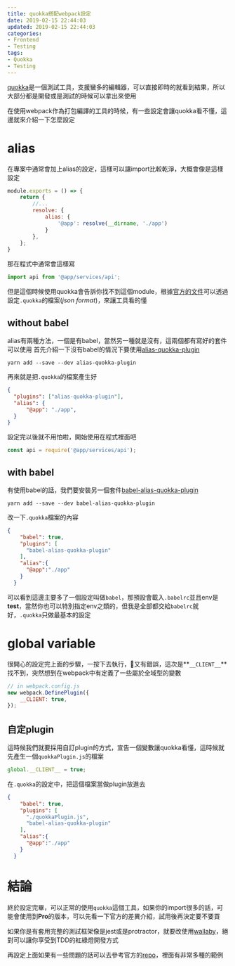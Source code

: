 ```yaml
---
title: quokka搭配webpack設定
date: 2019-02-15 22:44:03
updated: 2019-02-15 22:44:03
categories:
- Frontend
- Testing
tags:
- Quokka
- Testing
---
```


[quokka](https://quokkajs.com/)是一個測試工具，支援蠻多的編輯器，可以直接即時的就看到結果，所以大部分都是開發或是測試的時候可以拿出來使用

在使用webpack作為打包編譯的工具的時候，有一些設定會讓quokka看不懂，這邊就來介紹一下怎麼設定

<!-- more -->

# alias

在專案中通常會加上alias的設定，這樣可以讓import比較乾淨，大概會像是這樣設定

```javascript
module.exports = () => {
    return {
        //...
        resolve: {
            alias: {
                '@app': resolve(__dirname, './app')
            }
        },
    };
}
```

那在程式中通常會這樣寫

```javascript
import api from '@app/services/api';
```

但是這個時候使用quokka會告訴你找不到這個module，根據[官方的文件](https://quokkajs.com/docs/configuration.html)可以透過設定`.quokka`的檔案(*json  format*)，來讓工具看的懂

## without babel

alias有兩種方法，一個是有babel，當然另一種就是沒有，這兩個都有寫好的套件可以使用
首先介紹一下沒有babel的情況下要使用[alias-quokka-plugin](https://github.com/Gozala/alias-quokka-plugin)

```shell
yarn add --save --dev alias-quokka-plugin
```

再來就是把`.quokka`的檔案產生好

```json
{
  "plugins": ["alias-quokka-plugin"],
  "alias": {
      "@app": "./app",
  }
}
```

設定完以後就不用怕啦，開始使用在程式裡面吧

```javascript
const api = require('@app/services/api');
```

## with babel

有使用babel的話，我們要安裝另一個套件[babel-alias-quokka-plugin](https://github.com/timhuff/babel-alias-quokka-plugin)

```shell
yarn add --save --dev babel-alias-quokka-plugin
```

改一下`.quokka`檔案的內容

```json
{
    "babel": true,
    "plugins": [
      "babel-alias-quokka-plugin"
    ],
    "alias":{
      "@app":"./app"
    }
  }
```

可以看到這邊主要多了一個設定叫做`babel`，那預設會載入`.babelrc`並且env是**test**，當然你也可以特別指定env之類的，但我是全部都交給`babelrc`就好，`.quokka`只做最基本的設定

# global variable

很開心的設定完上面的步驟，一按下去執行，🤬又有錯誤，這次是**`__CLIENT__`**找不到，突然想到在webpack中有定義了一些屬於全域型的變數

```javascript
// in webpack.config.js
new webpack.DefinePlugin({
    __CLIENT: true,
});
```

## 自定plugin

這時候我們就要採用自訂plugin的方式，宣告一個變數讓quokka看懂，這時候就先產生一個`quokkaPlugin.js`的檔案

```javascript
global.__CLIENT__ = true;
```

在`.quokka`的設定中，把這個檔案當做plugin放進去

```json
{
    "babel": true,
    "plugins": [
      "./quokkaPlugin.js",
      "babel-alias-quokka-plugin"
    ],
    "alias":{
      "@app":"./app"
    }
  }
```

# 結論

終於設定完畢，可以正常的使用`quokka`這個工具，如果你的import很多的話，可能會使用到**Pro**的版本，可以先看一下官方的差異介紹，試用後再決定要不要買

如果你是有套用完整的測試框架像是jest或是protractor，就要改使用[wallaby](https://wallabyjs.com/)，絕對可以讓你享受到TDD的紅綠燈開發方式

再設定上面如果有一些問題的話可以去參考官方的[repo](https://github.com/wallabyjs)，裡面有非常多種的範例